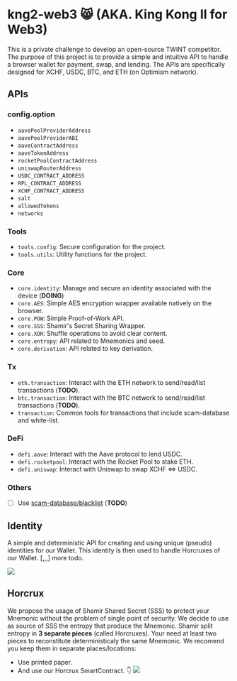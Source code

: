 # kng2-web3 😸 (AKA. King Kong II for Web3)
This is a private challenge to develop an open-source TWINT competitor.
The purpose of this project is to provide a simple and intuitive API to handle a browser wallet for payment, swap, and lending. The APIs are specifically designed for XCHF, USDC, BTC, and ETH (on Optimism network).

## APIs
### config.option
* `aavePoolProviderAddress`
* `aavePoolProviderABI`
* `aaveContractAddress`
* `aaveTokenAddress`
* `rocketPoolContractAddress`
* `uniswapRouterAddress` 
* `USDC_CONTRACT_ADDRESS`
* `RPL_CONTRACT_ADDRESS`
* `XCHF_CONTRACT_ADDRESS`
* `salt`
* `allowedTokens`
* `networks`

### Tools
- `tools.config`: Secure configuration for the project.
- `tools.utils`: Utility functions for the project.

### Core
- `core.identity`: Manage and secure an identity associated with the device (**DOING**)
- `core.AES`: Simple AES encryption wrapper available natively on the browser.
- `core.POW`: Simple Proof-of-Work API.
- `core.SSS`: Shamir's Secret Sharing Wrapper.
- `core.XOR`: Shuffle operations to avoid clear content.
- `core.entropy`: API related to Mnemonics and seed.
- `core.derivation`: API related to key derivation.

### Tx
- `eth.transaction`: Interact with the ETH network to send/read/list transactions (**TODO**).
- `btc.transaction`: Interact with the BTC network to send/read/list transactions (**TODO**).
- `transaction`: Common tools for transactions that include scam-database and white-list.

### DeFi
- `defi.aave`: Interact with the Aave protocol to lend USDC.
- `defi.rocketpool`: Interact with the Rocket Pool to stake ETH.
- `defi.uniswap`: Interact with Uniswap to swap XCHF <=> USDC.

### Others
- [ ] Use [scam-database/blacklist](https://github.com/scamsniffer/scam-database/tree/main/blacklist) (**TODO**)


## Identity
A simple and deterministic API for creating and using unique (pseudo) identities for our Wallet. This identity is then used to handle Horcruxes of our Wallet.
[,,,] more todo.

[![](https://mermaid.ink/img/pako:eNqdV_uP4jYQ_lesnE5ieyzN-4F0lbqP01Vd9SqxbX84TieTOGAREuo4u0tX-793nAfEzgNaI0HMfDOe-TyecV61MIuINtdyjjm5o3jN8O76yVymCMbXH76h6-ufUE5CRvgc4YJvJkVOWIp3ZLrHef6csegKfWwgstpisfgxRXO02OAdZWhRQsSMkQpYAQR0R18Iq_6sLI38uy9WCQ1_JYd5_YhoRFJO-QHlGzypkFeVWmmh1NpkLGTFC6xXSY5Wqgh51jh1ArYElSjNOEGMrjccZXElgvDEL16Tr2BxSw7f0EdU0JSbjjs5mroSFupABNGDTL4iZVRKbVYbrR5RY6clOqKFvOFpfnw6-lBuYkGjk-bRmNDE34Hak-xIeI-snJYCcAs2__PPE7D7oSdb_vjlrlJ7k8npce4CXuj3HmZaf1aY37_8NSKVgxTgk2COHF3XdzkCnrNn-DbKaRvfDbw2_wE0ZIbfqozQptqOsB2mEZzBVyFaanxDdmSpzeExIjEuEr7Upi3Rn5hRvEpILjCvlbmltsLhds2yIo0q1ecN5aRWFPI9ozvMDrdZkrEK8e7-9v7206cWBrYlSyMFFcOI2pY4YZzKoE2eTHx9Kih5P0WBOzM929EDX7eC91ddJ24gDwhT9E0bDLhC3x_UPzrYa8E9GrBmjhnYhuG5ticZaHzv1ffPO1AH8EheeJsjwzIsXe9zVEVCzuim0eORAmTr1SSYiYwrhwGsDs7aDiY0Je31rHJI68kOyVLIxPRmux5PkBOgkxurklejFgeWp9_ddMRmLcYwpNUxY9nzhuBoNII4S_kn6CjJoUIslxAVI6si3ECHgBMJ8yl6IizCKZ4icVoSRX1B_6lPmOHuX9r04RVJbpSj9I744tOCpdA0R2gqxWWoQ0SESZHDzo8w2SDaZjqE1fXhgabb8U2nPCHDu06iNXm4LHIcQrdrO1UeXSeYuaZruL5p2tYUwdTzXMdyLcP0xXnyZoFuBK7u-bYlnafK3DCTpVw5GqsEvFQxD3Lerxk5tPOWrlOcDBNQyR9Hj0aVGtkLeDtaRI-43iL3v5kqzZ5hIsmy_RmIuMJ0POsmVgmTA4UEdXCkYM5vDX3CnGZpd03XdfuRyrK2-Eg16O-CpCH5rditJItqx4Ni1bUHdRVPDN0UvQq-TMeZIn1mB1JSJnzRp3tmAfNElC01A47zbTd-x7LjVajC5OB9HOhRpGAE5w_iEjriWoO7AHKH2XZkCxvYl4LncDG7AHkL9-qtuKDIfc8yXEvdcPJ4GTUtsEzQKg69OG4h14y2u0cieFKKQZSlPaZGkaqHCi5klHejiGMfhgqTs5FIm5tF-KAUMhlRFoGRLSDQQJlCkeOYMFSQWus6qDCBC7tADV1xYpokj4c90YcKYQMwhlpcAzBP9dHS7fO3yEbPOukZ5klv8PLX6NktPc-9fD3npHf9H5ZzWzfMyxfzWk76_uBqQg3eJd7gRaLYR_D2dB9RaIfaPMZJTqYavGhmi0MaanPOCtKA6hf9GvX2LwDosTY)](https://mermaid-js.github.io/mermaid-live-editor/edit/#pako:eNqdV_uP4jYQ_lesnE5ieyzN-4F0lbqP01Vd9SqxbX84TieTOGAREuo4u0tX-793nAfEzgNaI0HMfDOe-TyecV61MIuINtdyjjm5o3jN8O76yVymCMbXH76h6-ufUE5CRvgc4YJvJkVOWIp3ZLrHef6csegKfWwgstpisfgxRXO02OAdZWhRQsSMkQpYAQR0R18Iq_6sLI38uy9WCQ1_JYd5_YhoRFJO-QHlGzypkFeVWmmh1NpkLGTFC6xXSY5Wqgh51jh1ArYElSjNOEGMrjccZXElgvDEL16Tr2BxSw7f0EdU0JSbjjs5mroSFupABNGDTL4iZVRKbVYbrR5RY6clOqKFvOFpfnw6-lBuYkGjk-bRmNDE34Hak-xIeI-snJYCcAs2__PPE7D7oSdb_vjlrlJ7k8npce4CXuj3HmZaf1aY37_8NSKVgxTgk2COHF3XdzkCnrNn-DbKaRvfDbw2_wE0ZIbfqozQptqOsB2mEZzBVyFaanxDdmSpzeExIjEuEr7Upi3Rn5hRvEpILjCvlbmltsLhds2yIo0q1ecN5aRWFPI9ozvMDrdZkrEK8e7-9v7206cWBrYlSyMFFcOI2pY4YZzKoE2eTHx9Kih5P0WBOzM929EDX7eC91ddJ24gDwhT9E0bDLhC3x_UPzrYa8E9GrBmjhnYhuG5ticZaHzv1ffPO1AH8EheeJsjwzIsXe9zVEVCzuim0eORAmTr1SSYiYwrhwGsDs7aDiY0Je31rHJI68kOyVLIxPRmux5PkBOgkxurklejFgeWp9_ddMRmLcYwpNUxY9nzhuBoNII4S_kn6CjJoUIslxAVI6si3ECHgBMJ8yl6IizCKZ4icVoSRX1B_6lPmOHuX9r04RVJbpSj9I744tOCpdA0R2gqxWWoQ0SESZHDzo8w2SDaZjqE1fXhgabb8U2nPCHDu06iNXm4LHIcQrdrO1UeXSeYuaZruL5p2tYUwdTzXMdyLcP0xXnyZoFuBK7u-bYlnafK3DCTpVw5GqsEvFQxD3Lerxk5tPOWrlOcDBNQyR9Hj0aVGtkLeDtaRI-43iL3v5kqzZ5hIsmy_RmIuMJ0POsmVgmTA4UEdXCkYM5vDX3CnGZpd03XdfuRyrK2-Eg16O-CpCH5rditJItqx4Ni1bUHdRVPDN0UvQq-TMeZIn1mB1JSJnzRp3tmAfNElC01A47zbTd-x7LjVajC5OB9HOhRpGAE5w_iEjriWoO7AHKH2XZkCxvYl4LncDG7AHkL9-qtuKDIfc8yXEvdcPJ4GTUtsEzQKg69OG4h14y2u0cieFKKQZSlPaZGkaqHCi5klHejiGMfhgqTs5FIm5tF-KAUMhlRFoGRLSDQQJlCkeOYMFSQWus6qDCBC7tADV1xYpokj4c90YcKYQMwhlpcAzBP9dHS7fO3yEbPOukZ5klv8PLX6NktPc-9fD3npHf9H5ZzWzfMyxfzWk76_uBqQg3eJd7gRaLYR_D2dB9RaIfaPMZJTqYavGhmi0MaanPOCtKA6hf9GvX2LwDosTY)

## Horcrux
We propose the usage of Shamir Shared Secret (SSS) to protect your Mnemonic without the problem of single point of security. We decide to use as source of SSS the entropy that produce the Mnemonic. Shamir split entropy in **3 separate pieces** (called Horcruxes). Your need at least two pieces to reconstitute deterministicaly the same Mnemonic. We recomend you keep them in separate places/locations:

* Use printed paper.
* And use our Horcrux SmartContract. 👇
[![](https://mermaid.ink/img/pako:eNqdV-lu20YQfhWCQQC5lVneh4AYqC8YiNH8sFAEiIJiSQ6lrXgoy6VtxchL5RH6ZN3lIZHLQ2pXgGFyvrm-mZ1dvslBFoK8kHOKKNxitCYouXzWV-kqldjaZCQgxetvqXR5eSU9VE9KQIChZ4qiXEgLaUcyCgGFUMo3iADDZpH0tEEJJpWRXeHHOPgI-wkjOc0IWoO0ZajGeRnTIP5NElalwNeXX76WbrhB-MLMfV1IzyguYABD4FuBCSxqr424fl1D_ma5tQJMipxKPkiQ7OiY0tF3C9B6yTF3y4fPyvJzbbkWfJAKnFLdsmdlyBdH7QbOVXn4leQHp6oma4O43g7l-UtGwosO1wRCgKTkrkLjEFKK6X5W5EBSlMAJfLcULfFUKZpYStPoLxbhUdYEMCQrH1tEsv75WNbx6eH3WYHDXw9J_vNT-nB17C-R7FrxQNqCVQmFjbBi_EpK8Cvr3UOn18zKczkBkiAcst3xxl-uZLqBBFbygv0bQoSKmK7keUv0JyIY-THkHPNWGVrJPgq2a5IVaVipvmwwhVqRy3cEJ4jsb7I4IxXi3d3N3c39fQuTQ5CloYCK2ArbligQirugTR7PXHUuaar6fi55tqI7pqV6rmp47y_6QVwzVoEI-rrJDNhc3x3VPwQ4aME-GDAUS_dMTXNs0-kYaGIf1HdPB1AnsIRX2uZIMzRDVYcCFZEqW7o2EJEAJGt_5imWWi-NsTr61A4wxim0_Rnl6vjrBtSVsk5Mr7fr6QY5Anq94Ze8arXYMxz19ron1msxYqvjHRGSvWzY5pnMIMpSes_mfryvEKsVy4qAXwQboFKS8-e59AwkRCmaS3y3xIL6E_5e7zDN3r226UM-xNfCVnoHLv-1YCk7ziZoKsVlqmNEBDEb8EAmmGwQbTM9wur58IjT7XTRMY1hvOoQruHxvMxRwMZaO6hy61qeYuu2Zru6bhpziT06jm0ZtqHpLt9PjuKpmmerjmsanf1UmRtnspQLW8OPWZQi5rHb92vC5nSrb_E6RfE4AZV8Obk1qtbIXlm0k0P0gBsccv-bqdLsCSbiLNudgKTsFtWLrN9YJaybKGtQC4UC5nRp8DOiOEv7Pm3bHkYKbk3-68ygbwWkAfxRJH7HonjisWHVt8fmKpppqs7PKvZHt6y5pCqm12nKmD4N6Z5woB-JMjuHAUX5tp-_ZZiRH4iwbvIu8tQwFDCc80e83tCJ0BrcGZBbRLYTJWxgnwqas-vUGcgbdk3a8gtK99wzNNsQCw7L86hpgbsE-VHgRFELuSa4fXrEnCdhGIRZOmBqEilGKOACgmk_iyhy2RJh3W6ETnGzEO2FQdZFlENgogTADlAiUGRZOlsiSJx1PVQQs-svR41dcSIcx8v9DtSxQdgAtLEjrgHox_loqObpW2SjZxz1NP2oN3r5a_TMlp5jn-_POupd_gd3duuGeb4zpxWk645642rs-4x_SBS7kH0-3YWYHYfyIkJxDnMZFTR72qeBvKCkgAZUf4LXqB__Apyck0k)](https://mermaid-js.github.io/mermaid-live-editor/edit/#pako:eNqdV-lu20YQfhWCQQC5lVneh4AYqC8YiNH8sFAEiIJiSQ6lrXgoy6VtxchL5RH6ZN3lIZHLQ2pXgGFyvrm-mZ1dvslBFoK8kHOKKNxitCYouXzWV-kqldjaZCQgxetvqXR5eSU9VE9KQIChZ4qiXEgLaUcyCgGFUMo3iADDZpH0tEEJJpWRXeHHOPgI-wkjOc0IWoO0ZajGeRnTIP5NElalwNeXX76WbrhB-MLMfV1IzyguYABD4FuBCSxqr424fl1D_ma5tQJMipxKPkiQ7OiY0tF3C9B6yTF3y4fPyvJzbbkWfJAKnFLdsmdlyBdH7QbOVXn4leQHp6oma4O43g7l-UtGwosO1wRCgKTkrkLjEFKK6X5W5EBSlMAJfLcULfFUKZpYStPoLxbhUdYEMCQrH1tEsv75WNbx6eH3WYHDXw9J_vNT-nB17C-R7FrxQNqCVQmFjbBi_EpK8Cvr3UOn18zKczkBkiAcst3xxl-uZLqBBFbygv0bQoSKmK7keUv0JyIY-THkHPNWGVrJPgq2a5IVaVipvmwwhVqRy3cEJ4jsb7I4IxXi3d3N3c39fQuTQ5CloYCK2ArbligQirugTR7PXHUuaar6fi55tqI7pqV6rmp47y_6QVwzVoEI-rrJDNhc3x3VPwQ4aME-GDAUS_dMTXNs0-kYaGIf1HdPB1AnsIRX2uZIMzRDVYcCFZEqW7o2EJEAJGt_5imWWi-NsTr61A4wxim0_Rnl6vjrBtSVsk5Mr7fr6QY5Anq94Ze8arXYMxz19ron1msxYqvjHRGSvWzY5pnMIMpSes_mfryvEKsVy4qAXwQboFKS8-e59AwkRCmaS3y3xIL6E_5e7zDN3r226UM-xNfCVnoHLv-1YCk7ziZoKsVlqmNEBDEb8EAmmGwQbTM9wur58IjT7XTRMY1hvOoQruHxvMxRwMZaO6hy61qeYuu2Zru6bhpziT06jm0ZtqHpLt9PjuKpmmerjmsanf1UmRtnspQLW8OPWZQi5rHb92vC5nSrb_E6RfE4AZV8Obk1qtbIXlm0k0P0gBsccv-bqdLsCSbiLNudgKTsFtWLrN9YJaybKGtQC4UC5nRp8DOiOEv7Pm3bHkYKbk3-68ygbwWkAfxRJH7HonjisWHVt8fmKpppqs7PKvZHt6y5pCqm12nKmD4N6Z5woB-JMjuHAUX5tp-_ZZiRH4iwbvIu8tQwFDCc80e83tCJ0BrcGZBbRLYTJWxgnwqas-vUGcgbdk3a8gtK99wzNNsQCw7L86hpgbsE-VHgRFELuSa4fXrEnCdhGIRZOmBqEilGKOACgmk_iyhy2RJh3W6ETnGzEO2FQdZFlENgogTADlAiUGRZOlsiSJx1PVQQs-svR41dcSIcx8v9DtSxQdgAtLEjrgHox_loqObpW2SjZxz1NP2oN3r5a_TMlp5jn-_POupd_gd3duuGeb4zpxWk645642rs-4x_SBS7kH0-3YWYHYfyIkJxDnMZFTR72qeBvKCkgAZUf4LXqB__Apyck0k)